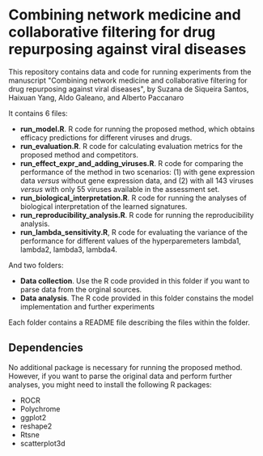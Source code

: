 # Combining network medicine and collaborative filtering for drug repurposing against viral diseases
This repository contains data and code for running experiments from the manuscript "Combining network medicine and collaborative filtering for drug repurposing against viral diseases", by Suzana de Siqueira Santos, Haixuan Yang, Aldo Galeano, and Alberto Paccanaro

It contains 6 files:

- **run_model.R**. R code for running the proposed method, which obtains efficacy predictions for different viruses and drugs.
- **run_evaluation.R**. R code for calculating evaluation metrics for the proposed method and competitors.
- **run_effect_expr_and_adding_viruses.R**. R code for comparing the performance of the method in two scenarios: (1) with gene expression data *versus* without gene expression data, and (2) with all 143 viruses *versus* with only 55 viruses available in the assessment set.
- **run_biological_interpretation.R**. R code for running the analyses of biological interpretation of the learned signatures.
- **run_reproducibility_analysis.R**. R code for running the reproducibility analysis.
- **run_lambda_sensitivity.R**, R code for evaluating the variance of the performance for different values of the hyperparemeters lambda1, lambda2, lambda3, lambda4.

And two folders: 

- **Data collection**. Use the R code provided in this folder if you want to parse data from the orginal sources.
- **Data analysis**. The R code provided in this folder constains the model implementation and further experiments

Each folder contains a README file describing the files within the folder.

## Dependencies

No additional package is necessary for running the proposed method. However, if you want to parse the original data and perform further analyses, you might need to install the following R packages: 

- ROCR
- Polychrome
- ggplot2
- reshape2
- Rtsne
- scatterplot3d
